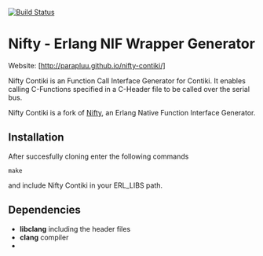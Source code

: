 [![Build Status](https://travis-ci.org/parapluu/nifty.svg?branch=master)](https://travis-ci.org/parapluu/nifty)

# Nifty - Erlang NIF Wrapper Generator

Website: [http://parapluu.github.io/nifty-contiki/]

Nifty Contiki is an Function Call Interface Generator for Contiki. It enables calling C-Functions specified in a C-Header file to be called over the serial bus.

Nifty Contiki is a fork of [Nifty](http://parapluu.github.io/nifty/), an Erlang Native Function Interface Generator.

## Installation
After succesfully cloning enter the following commands

```
make
```

and include Nifty Contiki in your ERL_LIBS path.

## Dependencies
+ **libclang** including the header files
+ **clang** compiler
+ 
